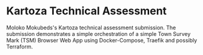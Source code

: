 # Kartoza Technical Assessment 

Moloko Mokubeds's Kartoza technical assessment submission. 
The submission demonstrates a simple orchestration of a simple Town Survey Mark (TSM) Browser Web App using Docker-Compose, Traefik and possibly Terraform.
